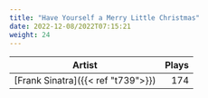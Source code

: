 ```yaml
---
title: "Have Yourself a Merry Little Christmas"
date: 2022-12-08/2022T07:15:21
weight: 24
---
```




 Artist | Plays 
----- | -----:
[Frank Sinatra]({{< ref "t739">}}) | 174
